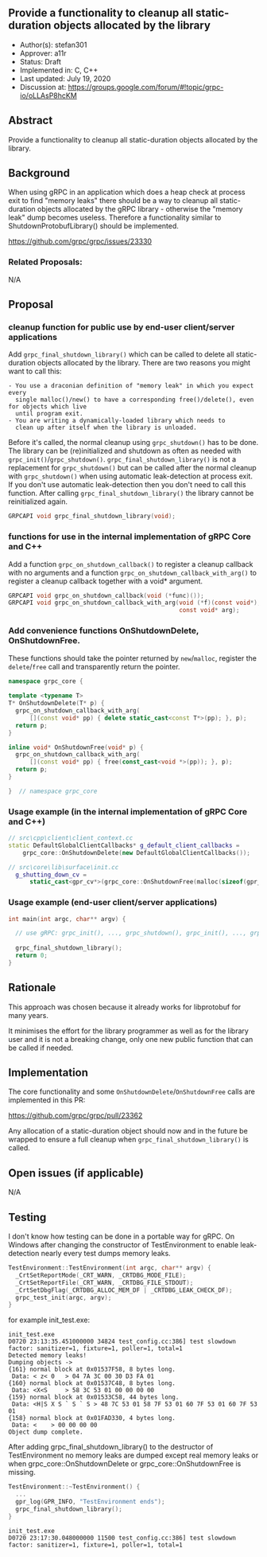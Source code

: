 Provide a functionality to cleanup all static-duration objects allocated by the library
----
* Author(s): stefan301
* Approver: a11r
* Status: Draft
* Implemented in: C, C++
* Last updated: July 19, 2020
* Discussion at: https://groups.google.com/forum/#!topic/grpc-io/oLLAsP8hcKM

## Abstract

Provide a functionality to cleanup all static-duration objects allocated by the library.

## Background

When using gRPC in an application which does a heap check at process exit to find
"memory leaks" there should be a way to cleanup all static-duration objects
allocated by the gRPC library - otherwise the "memory leak" dump becomes useless.
Therefore a functionality similar to ShutdownProtobufLibrary() should be implemented.

https://github.com/grpc/grpc/issues/23330

### Related Proposals: 

N/A

## Proposal

### cleanup function for public use by end-user client/server applications

Add `grpc_final_shutdown_library()` which can be called to delete all static-duration objects allocated by the library.
There are two reasons you might want to call this:

    - You use a draconian definition of "memory leak" in which you expect every
      single malloc()/new() to have a corresponding free()/delete(), even for objects which live
      until program exit.
    - You are writing a dynamically-loaded library which needs to
      clean up after itself when the library is unloaded.

Before it's called, the normal cleanup using `grpc_shutdown()` has to be done.  
The library can be (re)initialized and shutdown as often as needed with `grpc_init()`/`grpc_shutdown()`.
`grpc_final_shutdown_library()` is not a replacement for `grpc_shutdown()` but can be called after the normal
cleanup with `grpc_shutdown()` when using automatic leak-detection at process exit.  
If you don't use automatic leak-detection then you don't need to call this function.
After calling `grpc_final_shutdown_library()` the library cannot be reinitialized again.


```c
GRPCAPI void grpc_final_shutdown_library(void);
```

### functions for use in the internal implementation of gRPC Core and C++

Add a function `grpc_on_shutdown_callback()` to register a cleanup callback with no arguments and a function
`grpc_on_shutdown_callback_with_arg()` to register a cleanup callback together with a void* argument.

```c
GRPCAPI void grpc_on_shutdown_callback(void (*func)());
GRPCAPI void grpc_on_shutdown_callback_with_arg(void (*f)(const void*),
                                                const void* arg);
```

### Add convenience functions OnShutdownDelete, OnShutdownFree.

These functions should take the pointer returned by `new`/`malloc`, register the `delete`/`free` call and
transparently return the pointer.

```c++
namespace grpc_core {
    
template <typename T>
T* OnShutdownDelete(T* p) {
  grpc_on_shutdown_callback_with_arg(
      [](const void* pp) { delete static_cast<const T*>(pp); }, p);
  return p;
}

inline void* OnShutdownFree(void* p) {
  grpc_on_shutdown_callback_with_arg(
      [](const void* pp) { free(const_cast<void *>(pp)); }, p);
  return p;
}

}  // namespace grpc_core
```

### Usage example (in the internal implementation of gRPC Core and C++)

```c++
// src\cpp\client\client_context.cc
static DefaultGlobalClientCallbacks* g_default_client_callbacks =
    grpc_core::OnShutdownDelete(new DefaultGlobalClientCallbacks());

// src\core\lib\surface\init.cc 
  g_shutting_down_cv =
      static_cast<gpr_cv*>(grpc_core::OnShutdownFree(malloc(sizeof(gpr_cv))));
```

### Usage example (end-user client/server applications)

```c++
int main(int argc, char** argv) {

  // use gRPC: grpc_init(), ..., grpc_shutdown(), grpc_init(), ..., grpc_shutdown()
  
  grpc_final_shutdown_library();
  return 0;
}
```

## Rationale

This approach was chosen because it already works for libprotobuf for many years.
  
It minimises the effort for the library programmer as well as for the library user and
it is not a breaking change, only one new public function that can be called if needed.

## Implementation

The core functionality and some `OnShutdownDelete`/`OnShutdownFree` calls are implemented in this PR:

https://github.com/grpc/grpc/pull/23362

Any allocation of a static-duration object should now and in the future be wrapped to ensure a
full cleanup when `grpc_final_shutdown_library()` is called.

## Open issues (if applicable)

N/A

## Testing

I don't know how testing can be done in a portable way for gRPC. On Windows after changing the constructor
of TestEnvironment to enable leak-detection nearly every test dumps memory leaks.

```c++
TestEnvironment::TestEnvironment(int argc, char** argv) {
  _CrtSetReportMode(_CRT_WARN, _CRTDBG_MODE_FILE);
  _CrtSetReportFile(_CRT_WARN, _CRTDBG_FILE_STDOUT);
  _CrtSetDbgFlag(_CRTDBG_ALLOC_MEM_DF | _CRTDBG_LEAK_CHECK_DF);
  grpc_test_init(argc, argv);
}
```
for example init_test.exe:

```
init_test.exe
D0720 23:13:35.451000000 34824 test_config.cc:386] test slowdown factor: sanitizer=1, fixture=1, poller=1, total=1
Detected memory leaks!
Dumping objects ->
{161} normal block at 0x01537F58, 8 bytes long.
 Data: < z< 0   > 04 7A 3C 00 30 D3 FA 01
{160} normal block at 0x01537C48, 8 bytes long.
 Data: <X<S     > 58 3C 53 01 00 00 00 00
{159} normal block at 0x01533C58, 44 bytes long.
 Data: <H|S X S ` S ` S > 48 7C 53 01 58 7F 53 01 60 7F 53 01 60 7F 53 01
{158} normal block at 0x01FAD330, 4 bytes long.
 Data: <    > 00 00 00 00
Object dump complete.
```

After adding grpc_final_shutdown_library() to the destructor of TestEnvironment no
memory leaks are dumped except real memory leaks or when grpc_core::OnShutdownDelete or
grpc_core::OnShutdownFree is missing.

```c++
TestEnvironment::~TestEnvironment() {
  ...
  gpr_log(GPR_INFO, "TestEnvironment ends");
  grpc_final_shutdown_library();
}
```

```
init_test.exe
D0720 23:17:30.048000000 11500 test_config.cc:386] test slowdown factor: sanitizer=1, fixture=1, poller=1, total=1
```

